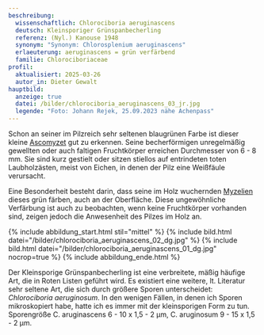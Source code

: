 ```yaml
---
beschreibung:
  wissenschaftlich: Chlorociboria aeruginascens
  deutsch: Kleinsporiger Grünspanbecherling
  referenz: (Nyl.) Kanouse 1948
  synonym: "Synonym: Chlorosplenium aeruginascens"
  erlaeuterung: aeruginascens = grün verfärbend
  familie: Chlorociboriaceae
profil:
  aktualisiert: 2025-03-26
  autor_in: Dieter Gewalt
hauptbild:
  anzeige: true
  datei: /bilder/chlorociboria_aeruginascens_03_jr.jpg
  legende: "Foto: Johann Rejek, 25.09.2023 nähe Achenpass"
---
```

Schon an seiner im Pilzreich sehr seltenen blaugrünen Farbe ist dieser kleine [Ascomyzet](Ascomyzeten "Glossar") gut zu erkennen. Seine becherförmigen unregelmäßig gewellten oder auch faltigen Fruchtkörper erreichen Durchmesser von 6 - 8 mm. Sie sind kurz gestielt oder sitzen stiellos auf entrindeten toten Laubholzästen, meist von Eichen, in denen der Pilz eine Weißfäule verursacht.

Eine Besonderheit besteht darin, dass seine im Holz wuchernden [Myzelien](Myzel "Glossar") dieses grün färben, auch an der Oberfläche. Diese ungewöhnliche Verfärbung ist auch zu beobachten, wenn keine Fruchtkörper vorhanden sind, zeigen jedoch die Anwesenheit des Pilzes im Holz an.

{% include abbildung_start.html stil="mittel" %}
{% include bild.html datei="/bilder/chlorociboria_aeruginascens_02_dg.jpg" %}
{% include bild.html datei="/bilder/chlorociboria_aeruginascens_01_dg.jpg" nocrop=true %}
{% include abbildung_ende.html %}

Der Kleinsporige Grünspanbecherling ist eine verbreitete, mäßig häufige Art, die in Roten Listen geführt wird. Es existiert eine weitere, lt. Literatur sehr seltene Art, die sich durch größere Sporen unterscheidet: *Chlorociboria aeruginosum*. In den wenigen Fällen, in denen ich Sporen mikroskopiert habe, hatte ich es immer mit der kleinsporigen Form zu tun. Sporengröße C. aruginascens 6 - 10 x 1,5 - 2 µm, C. aruginosum 9 - 15 x 1,5 - 2 µm.
